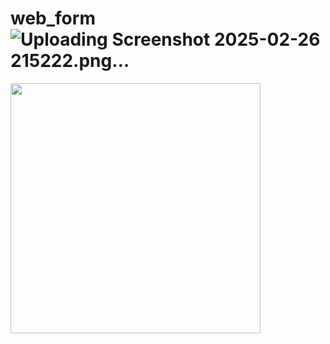 # web_form![Uploading Screenshot 2025-02-26 215222.png…]()
<img src="Screenshot 2025-02-26 215222.png" width="400">
